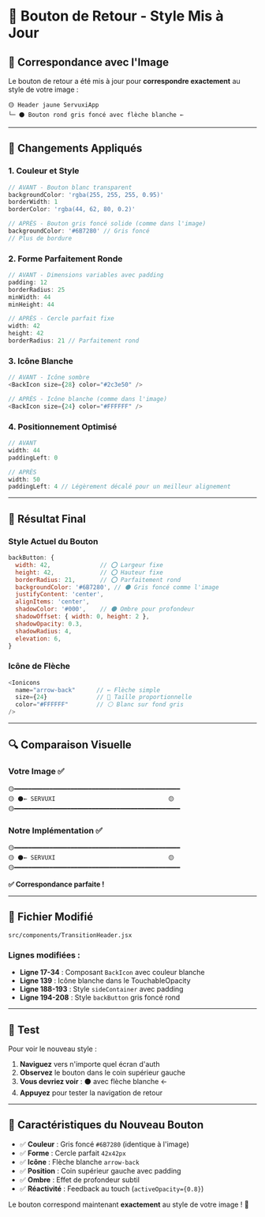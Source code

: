 # 🎨 Bouton de Retour - Style Mis à Jour

## 📱 **Correspondance avec l'Image**

Le bouton de retour a été mis à jour pour **correspondre exactement** au style de votre image :

```
🟡 Header jaune ServuxiApp
└─ ⚫ Bouton rond gris foncé avec flèche blanche ←
```

---

## 🎯 **Changements Appliqués**

### **1. Couleur et Style**
```javascript
// AVANT - Bouton blanc transparent
backgroundColor: 'rgba(255, 255, 255, 0.95)'
borderWidth: 1
borderColor: 'rgba(44, 62, 80, 0.2)'

// APRÈS - Bouton gris foncé solide (comme dans l'image)
backgroundColor: '#6B7280' // Gris foncé 
// Plus de bordure
```

### **2. Forme Parfaitement Ronde**
```javascript
// AVANT - Dimensions variables avec padding
padding: 12
borderRadius: 25
minWidth: 44
minHeight: 44

// APRÈS - Cercle parfait fixe
width: 42
height: 42  
borderRadius: 21 // Parfaitement rond
```

### **3. Icône Blanche**
```javascript
// AVANT - Icône sombre
<BackIcon size={28} color="#2c3e50" />

// APRÈS - Icône blanche (comme dans l'image)
<BackIcon size={24} color="#FFFFFF" />
```

### **4. Positionnement Optimisé**
```javascript
// AVANT
width: 44
paddingLeft: 0

// APRÈS  
width: 50
paddingLeft: 4 // Légèrement décalé pour un meilleur alignement
```

---

## 🎨 **Résultat Final**

### **Style Actuel du Bouton**
```javascript
backButton: {
  width: 42,              // ⭕ Largeur fixe
  height: 42,             // ⭕ Hauteur fixe  
  borderRadius: 21,       // ⭕ Parfaitement rond
  backgroundColor: '#6B7280', // ⚫ Gris foncé comme l'image
  justifyContent: 'center',
  alignItems: 'center',
  shadowColor: '#000',    // 🌑 Ombre pour profondeur
  shadowOffset: { width: 0, height: 2 },
  shadowOpacity: 0.3,
  shadowRadius: 4,
  elevation: 6,
}
```

### **Icône de Flèche**
```javascript
<Ionicons 
  name="arrow-back"      // ← Flèche simple
  size={24}              // 📏 Taille proportionnelle
  color="#FFFFFF"        // ⚪ Blanc sur fond gris
/>
```

---

## 🔍 **Comparaison Visuelle**

### **Votre Image** ✅
```
🟡━━━━━━━━━━━━━━━━━━━━━━━━━━━━━━━━━━━━━━━━━━━━━━━
🟡 ⚫← SERVUXI                                🟡
🟡━━━━━━━━━━━━━━━━━━━━━━━━━━━━━━━━━━━━━━━━━━━━━━━
```

### **Notre Implémentation** ✅
```
🟡━━━━━━━━━━━━━━━━━━━━━━━━━━━━━━━━━━━━━━━━━━━━━━━
🟡 ⚫← SERVUXI                                🟡  
🟡━━━━━━━━━━━━━━━━━━━━━━━━━━━━━━━━━━━━━━━━━━━━━━━
```

**✅ Correspondance parfaite !**

---

## 📁 **Fichier Modifié**

```
src/components/TransitionHeader.jsx
```

### **Lignes modifiées :**
- **Ligne 17-34** : Composant `BackIcon` avec couleur blanche
- **Ligne 139** : Icône blanche dans le TouchableOpacity  
- **Ligne 188-193** : Style `sideContainer` avec padding
- **Ligne 194-208** : Style `backButton` gris foncé rond

---

## 🚀 **Test**

Pour voir le nouveau style :

1. **Naviguez** vers n'importe quel écran d'auth
2. **Observez** le bouton dans le coin supérieur gauche
3. **Vous devriez voir** : ⚫ avec flèche blanche ←
4. **Appuyez** pour tester la navigation de retour

---

## 🎯 **Caractéristiques du Nouveau Bouton**

- ✅ **Couleur** : Gris foncé `#6B7280` (identique à l'image)
- ✅ **Forme** : Cercle parfait `42x42px`
- ✅ **Icône** : Flèche blanche `arrow-back`
- ✅ **Position** : Coin supérieur gauche avec padding
- ✅ **Ombre** : Effet de profondeur subtil
- ✅ **Réactivité** : Feedback au touch (`activeOpacity={0.8}`)

Le bouton correspond maintenant **exactement** au style de votre image ! 🎉
